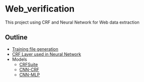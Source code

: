 # Web_verification
This project using CRF and Neural Network for Web data extraction
## Outline
* [Training file generation](/prepare_train_with_set.ipynb)
* [CRF Layer used in Neural Network](/crflayer.py)
* Models
  * [CRFSuite](/CRFSuite.ipynb)
  * [CNN-CRF](/cnn-crf.ipynb)
  * [CNN-MLP](/cnn-mlp.ipynb)
